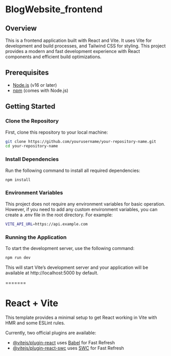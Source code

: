 
# BlogWebsite_frontend


## Overview

This is a frontend application built with React and Vite. It uses Vite for development and build processes, and Tailwind CSS for styling. This project provides a modern and fast development experience with React components and efficient build optimizations.

## Prerequisites

- [Node.js](https://nodejs.org/) (v16 or later)
- [npm](https://www.npmjs.com/) (comes with Node.js)

## Getting Started

### Clone the Repository

First, clone this repository to your local machine:

```bash
git clone https://github.com/yourusername/your-repository-name.git
cd your-repository-name
```

### Install Dependencies

Run the following command to install all required dependencies:

```bash
npm install
```

### Environment Variables

This project does not require any environment variables for basic operation. However, if you need to add any custom environment variables, you can create a .env file in the root directory. For example:

```bash
VITE_API_URL=https://api.example.com
```

### Running the Application

To start the development server, use the following command:

```bash
npm run dev
```

This will start Vite’s development server and your application will be available at http://localhost:5000 by default.



=======
# React + Vite

This template provides a minimal setup to get React working in Vite with HMR and some ESLint rules.

Currently, two official plugins are available:

- [@vitejs/plugin-react](https://github.com/vitejs/vite-plugin-react/blob/main/packages/plugin-react/README.md) uses [Babel](https://babeljs.io/) for Fast Refresh
- [@vitejs/plugin-react-swc](https://github.com/vitejs/vite-plugin-react-swc) uses [SWC](https://swc.rs/) for Fast Refresh


